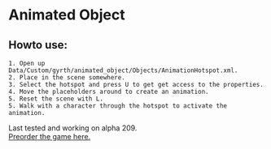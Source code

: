 # Animated Object
## Howto use:    
  
	1. Open up Data/Custom/gyrth/animated_object/Objects/AnimationHotspot.xml.  
	2. Place in the scene somewhere.  
	3. Select the hotspot and press U to get get access to the properties. 
	4. Move the placeholders around to create an animation.  
	5. Reset the scene with L.  
	5. Walk with a character through the hotspot to activate the animation.  
	
Last tested and working on alpha 209.  
[Preorder the game here.](http://www.wolfire.com/overgrowth)
